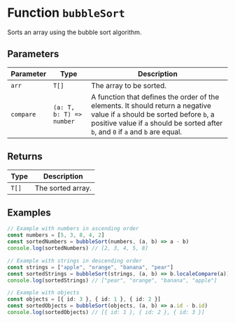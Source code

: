 # Function `bubbleSort`

Sorts an array using the bubble sort algorithm.

## Parameters

| Parameter | Type                     | Description                                                                                                                                                                                                    |
| --------- | ------------------------ | -------------------------------------------------------------------------------------------------------------------------------------------------------------------------------------------------------------- |
| `arr`     | `T[]`                    | The array to be sorted.                                                                                                                                                                                        |
| `compare` | `(a: T, b: T) => number` | A function that defines the order of the elements. It should return a negative value if `a` should be sorted before `b`, a positive value if `a` should be sorted after `b`, and `0` if `a` and `b` are equal. |

## Returns

| Type  | Description       |
| ----- | ----------------- |
| `T[]` | The sorted array. |

## Examples

```typescript
// Example with numbers in ascending order
const numbers = [5, 3, 8, 4, 2]
const sortedNumbers = bubbleSort(numbers, (a, b) => a - b)
console.log(sortedNumbers) // [2, 3, 4, 5, 8]

// Example with strings in descending order
const strings = ["apple", "orange", "banana", "pear"]
const sortedStrings = bubbleSort(strings, (a, b) => b.localeCompare(a))
console.log(sortedStrings) // ["pear", "orange", "banana", "apple"]

// Example with objects
const objects = [{ id: 3 }, { id: 1 }, { id: 2 }]
const sortedObjects = bubbleSort(objects, (a, b) => a.id - b.id)
console.log(sortedObjects) // [{ id: 1 }, { id: 2 }, { id: 3 }]
```
